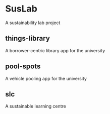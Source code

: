 # SusLab
A sustainability lab project

## things-library
A borrower-centric library app for the university

## pool-spots
A vehicle pooling app for the university

## slc
A sustainable learning centre
